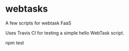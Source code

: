 # webtasks
A few scripts for webtask FaaS

Uses Travis CI for testing a simple hello WebTask script.


npm test
